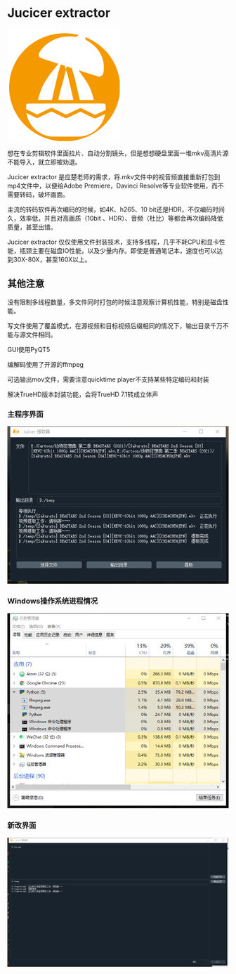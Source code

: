#  Jucicer extractor

![](img/juicer_icon.svg)

想在专业剪辑软件里面拉片、自动分割镜头，但是想想硬盘里面一堆mkv高清片源不能导入，就立即被劝退。

Jucicer extractor 是应楚老师的需求，将.mkv文件中的视音频直接重新打包到mp4文件中，以便给Adobe Premiere，Davinci Resolve等专业软件使用，而不需要转码，破坏画面。

主流的转码软件再次编码的时候，如4K、h265、10 bit还是HDR，不仅编码时间久，效率低，并且对高画质（10bit 、HDR）、音频（杜比）等都会再次编码降低质量，甚至出错。

Jucicer extractor 仅仅使用文件封装技术，支持多线程，几乎不耗CPU和显卡性能，瓶颈主要在磁盘IO性能，以及少量内存。即使是普通笔记本，速度也可以达到30X-80X，甚至160X以上。



##  其他注意

没有限制多线程数量，多文件同时打包的时候注意观察计算机性能，特别是磁盘性能。

写文件使用了覆盖模式，在源视频和目标视频后缀相同的情况下，输出目录千万不能与源文件相同。

GUI使用PyQT5

编解码使用了开源的ffmpeg

可选输出mov文件，需要注意quicktime player不支持某些特定编码和封装

解决TrueHD版本封装功能，会将TrueHD 7.1转成立体声 



### 主程序界面

![](img/02.png)

### Windows操作系统进程情况

![](img/01.png)

### 新改界面

![](img/04.png)


